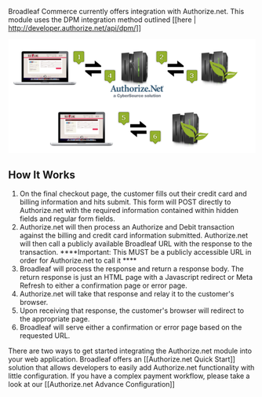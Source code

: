 Broadleaf Commerce currently offers integration with Authorize.net. This module uses the DPM integration method outlined [[here | http://developer.authorize.net/api/dpm/]]

![Authorize.net Diagram](images/payment-authorizenet-diagram.png)

## How It Works
1. On the final checkout page, the customer fills out their credit card and billing information and hits submit. This form will POST directly to Authorize.net with the required information contained within hidden fields and regular form fields.
2. Authorize.net will then process an Authorize and Debit transaction against the billing and credit card information submitted. Authorize.net will then call a publicly available Broadleaf URL with the response to the transaction. 
****Important: This MUST be a publicly accessible URL in order for Authorize.net to call it ****
3. Broadleaf will process the response and return a response body. The return response is just an HTML page with a Javascript redirect or Meta Refresh to either a confirmation page or error page.
4. Authorize.net will take that response and relay it to the customer's browser.
5. Upon receiving that response, the customer's browser will redirect to the appropriate page.
6. Broadleaf will serve either a confirmation or error page based on the requested URL.

There are two ways to get started integrating the Authorize.net module into your web application. Broadleaf offers an [[Authorize.net Quick Start]] solution that allows developers to easily add Authorize.net functionality with little configuration. If you have a complex payment workflow, please take a look at our [[Authorize.net Advance Configuration]]